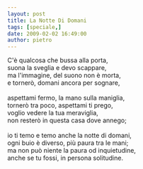 ```yaml
---
layout: post
title: La Notte Di Domani
tags: [speciale,]
date: 2009-02-02 16:49:00
author: pietro
---
```

C'è qualcosa che bussa alla porta,<br/>suona la sveglia e devo scappare,<br/>ma l'immagine, del suono non è morta,<br/>e tornerò, domani ancora per sognare,<br/><br/>aspettami fermo, la mano sulla maniglia,<br/>tornerò tra poco, aspettami ti prego,<br/>voglio vedere la tua meraviglia,<br/>non resterò in questa casa dove annego;<br/><br/>io ti temo e temo anche la notte di domani,<br/>ogni buio è diverso, più paura tra le mani;<br/>ma non può niente la paura od inquietudine,<br/>anche se tu fossi, in persona solitudine.
